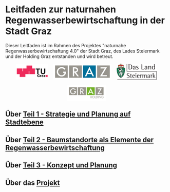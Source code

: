 # Leitfaden zur naturnahen Regenwasserbewirtschaftung in der Stadt Graz

Dieser Leitfaden ist im Rahmen des Projektes "naturnahe Regenwasserbewirtschaftung 4.0" der Stadt Graz, des Lades Steiermark und der Holding Graz entstanden und wird betreut.

<div style="display:flex; justify-content:center; align-items:center; gap:16px; flex-wrap:wrap;">
  <a href="https://www.tugraz.at" style="display:inline-flex;">
    <img src="assets/logo_tug.svg" alt="TU Graz"
         style="height:50px; width:auto !important; max-width:none !important;">
  </a>
  <a href="https://www.graz.at" style="display:inline-flex;">
    <img src="assets/logo_graz.jpg" alt="Stadt Graz"
         style="height:50px; width:auto !important; max-width:none !important;">
  </a>
  <a href="https://www.verwaltung.steiermark.at/cms/ziel/74967336/DE" style="display:inline-flex;">
    <img src="assets/logo_land.svg" alt="Land Steiermark"
         style="height:50px; width:auto !important; max-width:none !important;">
  </a>
  <a href="https://www.holding-graz.at/de/" style="display:inline-flex;">
    <img src="assets/logo_holding.png" alt="Holding Graz"
         style="height:50px; width:auto !important; max-width:none !important;">
  </a>
</div>



[//]: # (<p align="center">)

[//]: # (  <a href="https://www.tugraz.at" target="_blank">)

[//]: # (    <img src="assets/logo_tug.svg" alt="TU Graz" height="50" style="margin: 0 10px;">)

[//]: # (  </a>)

[//]: # (  <a href="https://www.graz.at" target="_blank">)

[//]: # (    <img src="assets/logo_graz.jpg" alt="Stadt Graz" height="50" style="margin: 0 10px;">)

[//]: # (  </a>)

[//]: # (  <a href="https://www.verwaltung.steiermark.at/cms/ziel/74967336/DE" target="_blank">)

[//]: # (    <img src="assets/logo_land.svg" alt="Land Steiermark" height="50" style="margin: 0 10px;">)

[//]: # (  </a>)

[//]: # (  <a href="https://www.holding-graz.at/de/" target="_blank">)

[//]: # (    <img src="assets/logo_holding.png" alt="Holding Graz" height="50" style="margin: 0 10px;">)

[//]: # (  </a>)

[//]: # (</p>)

## Über [Teil 1 - Strategie und Planung auf Stadtebene](teil1.md)

## Über [Teil 2 - Baumstandorte als Elemente der Regenwasserbewirtschaftung](teil21.md)

## Über [Teil 3 - Konzept und Planung](teil3.md)

## Über das [Projekt](projektbeteiligte.md)

